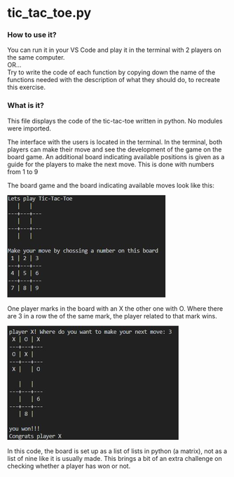 # tic_tac_toe.py

### How to use it?
You can run it in your VS Code and play it in the terminal with 2 players on the same computer.<br>
OR...<br>
Try to write the code of each function by copying down the name of the functions needed with the description of what they should do, to recreate this exercise.

### What is it?
This file displays the code of the tic-tac-toe written in python. No modules were imported.
 
The interface with the users is located in the terminal. In the terminal, both players can make their move and see the development of the game on the board game. 
An additional board indicating available positions is given as a guide for the players to make the next move. This is done with numbers from 1 to 9
 
The board game and the board indicating available moves look like this:
 
![tic_tac_toe terminal interface](https://github.com/catalinac3/Projects-in-python/blob/master/images/tic_tac_toe.JPG?raw=true)
 
One player marks in the board with an X the other one with O. Where there are 3 in a row the of the same mark, the player related to that mark wins.
 
![tic_tac_toe terminal interface](https://github.com/catalinac3/Projects-in-python/blob/master/images/show_win.JPG?raw=true)
 
In this code, the board is set up as a list of lists in python (a matrix), not as a list of nine like it is usually made. 
This brings a bit of an extra challenge on checking whether a player has won or not. 

